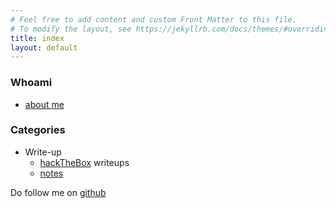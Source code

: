 ```yaml
---
# Feel free to add content and custom Front Matter to this file.
# To modify the layout, see https://jekyllrb.com/docs/themes/#overriding-theme-defaults
title: index
layout: default
---
```

### Whoami
- [about me](whoami)

### Categories
- Write-up
  - [hackTheBox](/faisal/challenges) writeups
  - [notes](/faisal/notes)

Do follow me on [github](https://github.com/faisalfs10x)
